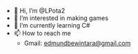 - 👋 Hi, I’m @LPota2
- 👀 I’m interested in making games
- 🌱 I’m currently learning C#
- 📫 How to reach me 
  - Gmail: edmundbewintara@gmail.com

<!---
LPota2/LPota2 is a ✨ special ✨ repository because its `README.md` (this file) appears on your GitHub profile.
You can click the Preview link to take a look at your changes.
--->
